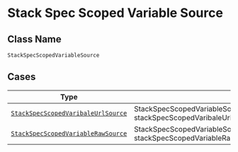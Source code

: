 
# Stack Spec Scoped Variable Source

## Class Name

`StackSpecScopedVariableSource`

## Cases

| Type | Factory Method |
|  --- | --- |
| [`StackSpecScopedVaribaleUrlSource`](../../../doc/models/stack-spec-scoped-varibale-url-source.md) | StackSpecScopedVariableSource.FromStackSpecScopedVaribaleUrlSource(StackSpecScopedVaribaleUrlSource stackSpecScopedVaribaleUrlSource) |
| [`StackSpecScopedVariableRawSource`](../../../doc/models/stack-spec-scoped-variable-raw-source.md) | StackSpecScopedVariableSource.FromStackSpecScopedVariableRawSource(StackSpecScopedVariableRawSource stackSpecScopedVariableRawSource) |

